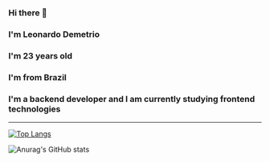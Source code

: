 ### Hi there 👋

### I'm Leonardo Demetrio
### I'm 23 years old
### I'm from Brazil
### I'm a backend developer and I am currently studying frontend technologies 
---

[![Top Langs](https://github-readme-stats.vercel.app/api/top-langs/?username=leovd100&layout=compact)](https://github.com/leovd100/github-readme-stats)

![Anurag's GitHub stats](https://github-readme-stats.vercel.app/api?username=leovd100&show_icons=true&theme=radical)


<!--
**leovd100/leovd100** is a ✨ _special_ ✨ repository because its `README.md` (this file) appears on your GitHub profile.

Here are some ideas to get you started:

- 🔭 I’m currently working on ...
- 🌱 I’m currently learning ...
- 👯 I’m looking to collaborate on ...
- 🤔 I’m looking for help with ...
- 💬 Ask me about ...
- 📫 How to reach me: ...
- 😄 Pronouns: ...
- ⚡ Fun fact: ...
-->
